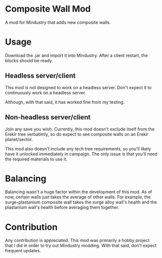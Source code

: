 # Composite Wall Mod
A mod for Mindustry that adds new composite walls.

# Usage
Download the .jar and import it into Mindustry. After a client restart, the blocks should be ready. 

## Headless server/client
This mod is not designed to work on a headless server. Don't expect it to continuously work on a headless server.

Although, with that said, it has worked fine from my testing.

## Non-headless server/client
Join any save you wish. Currently, this mod doesn't exclude itself from the Erekir tree verbatimly, so do expect to see
composite walls on an Erekir planet/sector.

This mod also doesn't include any tech tree requirements, so you'll likely have it unlocked immediately in campaign. 
The only issue is that you'll need the required materials to use it.

# Balancing
Balancing wasn't a huge factor within the development of this mod. As of now, certain walls just takes the average of
other walls. For example, the surge-plastanium composite wall takes the surge alloy wall's health and 
the plastanium wall's health before averaging them together. 

# Contribution
Any contribution is appreciated. This mod was primarily a hobby project that I did in order to try out Mindustry modding.
With that said, don't expect frequent updates. 